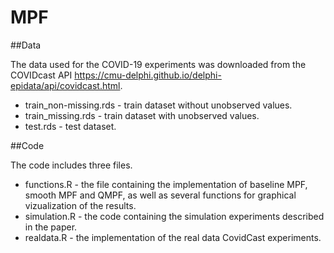 # MPF

##Data 

The data used for the COVID-19 experiments was downloaded from the COVIDcast API https://cmu-delphi.github.io/delphi-epidata/api/covidcast.html. 
* train_non-missing.rds - train dataset without unobserved values.
* train_missing.rds - train dataset with unobserved values.
* test.rds - test dataset.


##Code 

The code includes three files.
* functions.R - the file containing the implementation of baseline MPF, smooth MPF and QMPF, as well as several functions for graphical vizualization of the results.
* simulation.R - the code containing the simulation experiments described in the paper.
* realdata.R - the implementation of the real data CovidCast experiments. 
